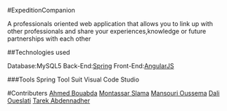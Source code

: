 #ExpeditionCompanion

A professionals oriented web application that allows you to link up with other professionals and share your experiences,knowledge or future partnerships with each other 


##Technologies used

Database:MySQL5
Back-End:[Spring](https://github.com/spring-projects/spring-framework/)
Front-End:[AngularJS](https://github.com/angular/angular/)

###Tools
Spring Tool Suit
Visual Code Studio

#Contributers
[Ahmed Bouabda](https://github.com/AhmedBouabda)
[Montassar Slama](https://github.com/montassarslama)
[Mansouri Oussema](https://github.com/ouerfelli9)
[Dali Oueslati](https://github.com/dali-art)
[Tarek Abdennadher](https://github.com/tarek1503)
